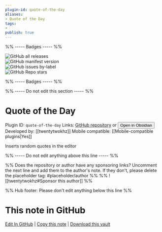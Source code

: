 ```yaml
---
plugin-id: quote-of-the-day
aliases:
- Quote of the Day
tags: 
- 
publish: true
---
```


%% ----- Badges ----- %%

![GitHub all releases](https://img.shields.io/github/downloads/twentytwokhz/quote-of-the-day/total?color=573E7A&logo=github&style=for-the-badge)   
![GitHub manifest version](https://img.shields.io/github/manifest-json/v/twentytwokhz/quote-of-the-day?color=573E7A&logo=github&style=for-the-badge)   
![GitHub issues by-label](https://img.shields.io/github/issues/twentytwokhz/quote-of-the-day/help%20wanted?color=573E7A&logo=github&style=for-the-badge)   
![GitHub Repo stars](https://img.shields.io/github/stars/twentytwokhz/quote-of-the-day?color=573E7A&logo=github&style=for-the-badge)

%% ----- Badges ----- %%

%% ----- Do not edit this section ----- %%

# Quote of the Day

Plugin ID: `quote-of-the-day`
Links: [GitHub repository](https://github.com/twentytwokhz/quote-of-the-day) or [<button id=HH>Open in Obsidian</button>](obsidian://show-plugin?id=quote-of-the-day)
Developed by: [[twentytwokhz]]
Mobile compatible: [[Mobile-compatible plugins|Yes]]

Inserts random quotes in the editor

%% ----- Do not edit anything above this line ----- %% 

%% Does the repository or author have any sponsoring links? Uncomment the next line and add them to the author's note. If they don't, please delete the placeholder tag: #placeholder/author %%
%% ![[twentytwokhz#Sponsor this author]] %%

%% Hub footer: Please don't edit anything below this line %%

# This note in GitHub

<span class="git-footer">[Edit In GitHub](https://github.dev/obsidian-community/obsidian-hub/blob/main/02%20-%20Community%20Expansions/02.05%20All%20Community%20Expansions/Plugins/quote-of-the-day.md "git-hub-edit-note") | [Copy this note](https://raw.githubusercontent.com/obsidian-community/obsidian-hub/main/02%20-%20Community%20Expansions/02.05%20All%20Community%20Expansions/Plugins/quote-of-the-day.md "git-hub-copy-note") | [Download this vault](https://github.com/obsidian-community/obsidian-hub/archive/refs/heads/main.zip "git-hub-download-vault") </span>

